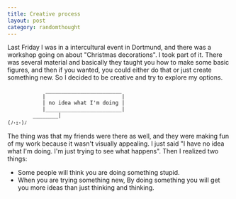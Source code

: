 ```yaml
---
title: Creative process
layout: post
category: randomthought 
---
```


Last Friday I was in a intercultural event in Dortmund, and there was a workshop going on about "Christmas decorations".
I took part of it. 
There was several material and basically they taught you how to make some basic figures, and then if you wanted, you could either do that or just create something new.
So I decided to be creative and try to explore my options. 


```
            ________________________
           |                        |
           | no idea what I'm doing |
           |________________________|
        ________|
(ﾉ･ｪ･)ﾉ 
```


The thing was that my friends were there as well, and they were making fun of my work because it wasn't visually appealing. 
I just said "I have no idea what I'm doing. I'm just trying to see what happens". 
Then I realized two things:

- Some people will think you are doing something stupid. 
- When you are trying something new, By doing something you will get you more ideas than just thinking and thinking. 


